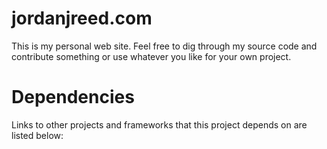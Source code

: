 # jordanjreed.com
This is my personal web site. Feel free to dig through my source code and contribute something or use whatever you like for your own project. 

# Dependencies

Links to other projects and frameworks that this project depends on are listed below:

